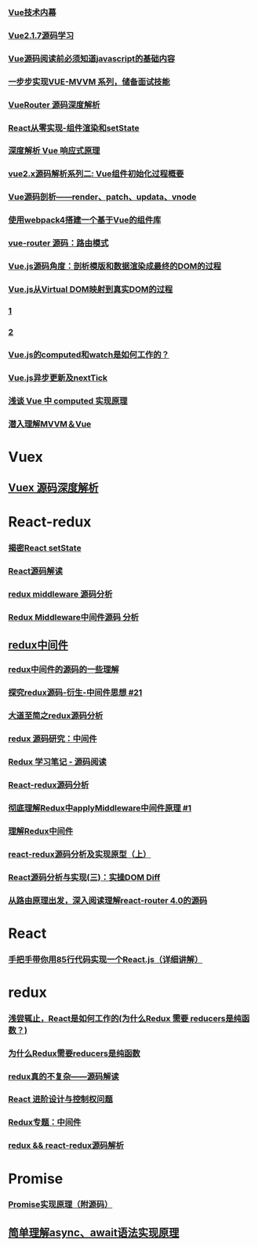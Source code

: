 ### [Vue技术内幕](http://hcysun.me/vue-design/)
### [Vue2.1.7源码学习](http://hcysun.me/2017/03/03/Vue%E6%BA%90%E7%A0%81%E5%AD%A6%E4%B9%A0/#%E5%9B%9B%E3%80%81%E4%B8%80%E4%B8%AA%E8%B4%AF%E7%A9%BF%E5%A7%8B%E7%BB%88%E7%9A%84%E4%BE%8B%E5%AD%90)
### [Vue源码阅读前必须知道javascript的基础内容](https://juejin.im/post/5b4ad441f265da0f7d4eeb7a#comment)
### [一步步实现VUE-MVVM 系列，储备面试技能](https://juejin.im/post/5b4efdd86fb9a04fe0180af2)
### [VueRouter 源码深度解析](https://juejin.im/post/5b5697675188251b11097464)
### [React从零实现-组件渲染和setState](https://juejin.im/post/5b5a7a5bf265da0f9402b5a9)
### [深度解析 Vue 响应式原理](https://juejin.im/post/5b5eb69a5188251af86bfe00)
### [vue2.x源码解析系列二: Vue组件初始化过程概要](https://juejin.im/post/5b5eadc36fb9a04f8d6bcc4c)
### [Vue源码剖析——render、patch、updata、vnode](https://juejin.im/post/5b28f54be51d45587f49fd41)
### [使用webpack4搭建一个基于Vue的组件库](https://juejin.im/post/5b68244e6fb9a04fb212d1a0)
### [vue-router 源码：路由模式](https://juejin.im/post/5b739d8cf265da280f3ad1fa)
### [Vue.js源码角度：剖析模版和数据渲染成最终的DOM的过程](https://juejin.im/post/5b80e60de51d4557b85fc8fc)
### [Vue.js从Virtual DOM映射到真实DOM的过程](https://juejin.im/post/5b86f6cc5188256fd44c0ce9)
### [1](https://github.com/libin1991/lyqNotes)
### [2](https://github.com/libin1991/markdown365-parser)
### [Vue.js的computed和watch是如何工作的？](https://juejin.im/post/5b87f13bf265da436479f3c1)
### [Vue.js异步更新及nextTick](https://juejin.im/post/5b85b3326fb9a019fc76ecee)
### [浅谈 Vue 中 computed 实现原理](https://juejin.im/post/5b98c4da6fb9a05d353c5fd7)
### [潜入理解MVVM＆Vue](https://juejin.im/post/5ab1cd37f265da23a228fc06)
# Vuex
## [Vuex 源码深度解析](https://juejin.im/post/5b8e3182e51d4538ae4dce87)
# React-redux
### [揭密React setState](https://juejin.im/post/5b87d14e6fb9a01a18268caf)
### [React源码解读](https://github.com/libin1991/blog-12)
### [redux middleware 源码分析](https://juejin.im/post/5a96d71e6fb9a0635c04acb7)
### [Redux Middleware中间件源码 分析](https://juejin.im/post/5a990d3c518825557b4c2a2f)
## [redux中间件](https://juejin.im/post/5ad83af26fb9a045e66c3d50)
### [redux中间件的源码的一些理解](https://juejin.im/post/5b4ab595f265da0f4b7a85ea)
### [探究redux源码-衍生-中间件思想 #21](https://github.com/sunyongjian/blog/issues/21)
### [大道至简之redux源码分析](https://juejin.im/post/5a099293f265da431769a50e)
### [redux 源码研究：中间件](https://juejin.im/post/5a1ab1c351882531926e6d43)
### [Redux 学习笔记 - 源码阅读](https://juejin.im/post/59754b63f265da6c2b76c0c9)
### [React-redux源码分析](https://juejin.im/post/5aa232f651882518803884dd)
### [彻底理解Redux中applyMiddleware中间件原理 #1](https://github.com/JoV5/blog/issues/1)
### [理解Redux中间件](https://juejin.im/post/5aab8db351882548fe49e314)
### [react-redux源码分析及实现原型（上）](https://juejin.im/post/5b8b5a60e51d4538c411ff12)
### [React源码分析与实现(三)：实操DOM Diff](https://juejin.im/post/5b90f70ae51d450e84776e4d)
### [从路由原理出发，深入阅读理解react-router 4.0的源码](https://juejin.im/post/5ba05cc65188255c8b6ee234)


# React
### [手把手带你用85行代码实现一个React.js（详细讲解）](https://juejin.im/post/5ba906eae51d450e78261dbb)


# redux
### [浅尝辄止，React是如何工作的(为什么Redux 需要 reducers是纯函数？)](https://juejin.im/post/5b7d16046fb9a01a031af5e4)
### [为什么Redux需要reducers是纯函数](https://www.zcfy.cc/article/why-redux-need-reducers-to-be-pure-functions-freecodecamp-2515.html)
### [redux真的不复杂——源码解读](https://juejin.im/post/5b9617835188255c781c9e2f)
### [React 进阶设计与控制权问题](https://juejin.im/post/5b98e791f265da0a906f5868)
### [Redux专题：中间件](https://juejin.im/post/5ba04bb5e51d450e531c7300)
### [redux && react-redux源码解析](https://juejin.im/post/5b9878cc6fb9a05d3447a3a5)




# Promise
### [Promise实现原理（附源码）](https://juejin.im/post/5b83cb5ae51d4538cc3ec354)


## [简单理解async、await语法实现原理](https://juejin.im/post/5bb22f3b5188255c6e707317)
